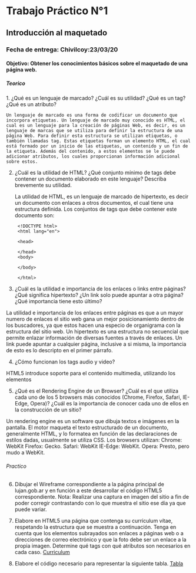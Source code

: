 <h1>Trabajo Práctico N°1</h1>
<h2>Introducción al maquetado</h2>

<h3>Fecha de entrega: Chivilcoy:23/03/20</h3>

<h4>Objetivo: Obtener los conocimientos básicos sobre el maquetado de una página web.</h4>

<h5>Teorico</h5>
1. ¿Qué es un lenguaje de marcado? ¿Cuál es su utilidad? ¿Qué es un tag? ¿Qué es un atributo?
    
    Un lenguaje de marcado es una forma de codificar un documento que incorpora etiquetas. Un lenguaje de marcado muy conocido es HTML, el cual es un lenguaje para la creación de páginas Web, es decir, es un lenguaje de marcas que se utiliza para definir la estructura de una página Web. Para definir esta estructura se utilizan etiquetas, o también llamadas tag. Estas etiquetas forman un elemento HTML, el cual está formado por un inicio de las etiquetas, un contenido y un fin de la etiqueta. Además del contenido, a estos elementos se le puede adicionar atributos, los cuales proporcionan información adicional sobre estos.
	

2. ¿Cuál es la utilidad de HTML? ¿Qué conjunto mínimo de tags debe contener un documento elaborado en este     lenguaje? Describa brevemente su utilidad.

	La utilidad de HTML, es un lenguaje de marcado de hipertexto, es decir un documento con enlaces a otros documentos, el cual tiene una estructura definida. Los conjuntos de tags que debe contener este documento son:

        <!DOCTYPE html>
        <html lang="en">

        <head>

        </head>
        <body>

        </body>

        </html>

3. ¿Cuál es la utilidad e importancia de los enlaces o links entre páginas? ¿Qué significa hipertexto? ¿Un link solo puede apuntar a otra página? ¿Qué importancia tiene esto último?

La utilidad e importancia de los enlaces entre páginas es que a un mayor numero de enlaces el sitio web gana un mejor posicionamiento dentro de los buscadores, ya que estos hacen una especio de organigrama con la estructura del sitio web.
Un hipertexto es una estructura no secuencial que permite enlazar información de diversas fuentes a través de enlaces.
Un link puede apuntar a cualquier página, inclusive a si misma, la importancia de esto es lo descripto en el primer párrafo.

4. ¿Cómo funcionan los tags audio y video?

HTML5 introduce soporte para el contenido multimedia, utilizando los elementos <audio> y <video>, ofreciendo la posibilidad de insertar contenido multimedia en documentos HTML. Estas etiquetas tienen atributos específicos, como por ejemplo de donde deben recuperar los archivos, el tiempo que se debe reproducir, volumen y demás características especificas de los archivos de audio o video. 

5. ¿Qué es el Rendering Engine de un Browser? ¿Cuál es el que utiliza cada uno de los 5 browsers más conocidos (Chrome, Firefox, Safari, IE-Edge, Opera)? ¿Cuál es la importancia de conocer cada uno de ellos en la construcción de un sitio?

Un rendering engine es un software que dibuja textos e imágenes en la pantalla. El motor maqueta el texto estructurado de un documento, generalmente HTML, y lo formatea en función de las declaraciones de estilos dadas, usualmente se utiliza CSS.
Los browsers utilizan:
Chrome: WebKit
Firefox: Gecko.
Safari: WebKit
IE-Edge: WebKit.
Opera: Presto, pero mudo a WebKit.

<h6>Practico</h6>

6. Dibujar el Wireframe correspondiente a la página principal de lujan.gob.ar y en función a este
desarrollar el código HTML5 correspondiente.
    Nota: Realizar una captura en imagen del sitio a fin de poder corregir contrastando con lo que muestra el sitio ese día ya que puede variar.

7. Elabore en HTML5 una página que contenga su currículum vítae, respetando la estructura que se muestra a continuación. Tenga en cuenta que los elementos subrayados son enlaces a páginas web o a direcciones de correo electrónico y que la foto debe ser un enlace a la propia imagen. Determine qué tags con qué atributos son necesarios en cada caso.
    <a href="\CV\cv.html">Curriculum</a>
    

8. Elabore el código necesario para representar la siguiente tabla.
    <a href="\Tabla\tabla.html">Tabla</a>
